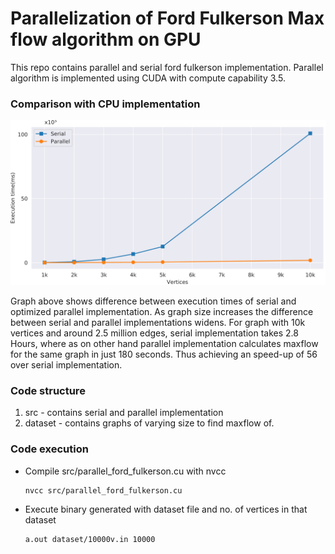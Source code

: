 # Parallelization of Ford Fulkerson Max flow algorithm on GPU
This repo contains parallel and serial ford fulkerson implementation. Parallel algorithm is implemented using CUDA with compute
capability 3.5.

### Comparison with CPU implementation

![serial vs parallel graph](assets/serial_vs_parallel.svg)

Graph above shows difference between execution times of serial and optimized parallel implementation. As graph size increases the difference between serial and parallel implementations widens. For graph with 10k vertices and around 2.5 million edges, serial implementation takes 2.8 Hours, where as on other hand parallel implementation calculates maxflow for the same graph in just 180 seconds. Thus achieving an speed-up of 56 over serial implementation.

### Code structure
1. src - contains serial and parallel implementation
2. dataset - contains graphs of varying size to find maxflow of.

### Code execution
- Compile src/parallel_ford_fulkerson.cu with nvcc
  ```
  nvcc src/parallel_ford_fulkerson.cu
  ```
- Execute binary generated with dataset file and no. of vertices in that dataset
  ```
  a.out dataset/10000v.in 10000
  ```
